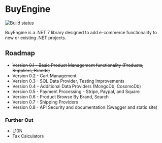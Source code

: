# BuyEngine
[![Build status](https://ci.appveyor.com/api/projects/status/qgces8lt7f4tb1fy?svg=true)](https://ci.appveyor.com/project/wamplerj/buyengine)

BuyEngine is a .NET 7 library designed to add e-commerce functionality to new or existing .NET projects.

## Roadmap
- ~~Version 0.1 - Basic Product Management functionality (Products, Suppliers, Brands)~~
- ~~Version 0.2 - Cart Management~~
- Version 0.3 - SQL Data Provider, Testing Improvements
- Version 0.4 - Additional Data Providers (MongoDb, CosomoDb)
- Version 0.5 - Payment Processing - Stripe, Paypal, and Square
- Version 0.6 - Product Browse By Brand, Search
- Version 0.7 - Shipping Providers
- Version 0.8 - API Security and documentation (Swagger and static site)

### Further Out
- L10N
- Tax Calculators
    
